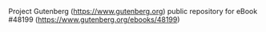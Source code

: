 Project Gutenberg (https://www.gutenberg.org) public repository for eBook #48199 (https://www.gutenberg.org/ebooks/48199)
